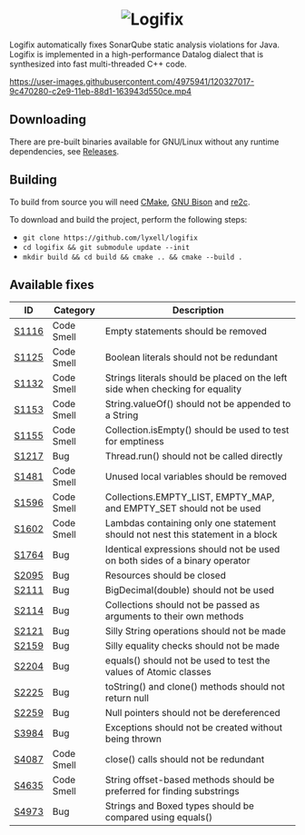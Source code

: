 <h1 align="center">
  <img src="https://raw.githubusercontent.com/lyxell/logifix/master/.github/logo.svg" alt="Logifix">
</h1>

Logifix automatically fixes SonarQube static analysis
violations for Java. Logifix is implemented in a high-performance
Datalog dialect that is synthesized into fast multi-threaded C++
code.

https://user-images.githubusercontent.com/4975941/120327017-9c470280-c2e9-11eb-88d1-163943d550ce.mp4

## Downloading

There are pre-built binaries available for GNU/Linux without any
runtime dependencies, see
[Releases](https://github.com/lyxell/logifix/releases).

## Building

To build from source you will need [CMake](https://cmake.org/), [GNU Bison](https://www.gnu.org/software/bison/) and [re2c](https://re2c.org/).

To download and build the project, perform the following steps:

* `git clone https://github.com/lyxell/logifix`
* `cd logifix && git submodule update --init`
* `mkdir build && cd build && cmake .. && cmake --build .`

## Available fixes

| ID                                                     | Category   | Description                                                                     |
|--------------------------------------------------------|------------|---------------------------------------------------------------------------------|
| [S1116](https://rules.sonarsource.com/java/RSPEC-1116) | Code Smell | Empty statements should be removed                                              |
| [S1125](https://rules.sonarsource.com/java/RSPEC-1125) | Code Smell | Boolean literals should not be redundant                                        |
| [S1132](https://rules.sonarsource.com/java/RSPEC-1132) | Code Smell | Strings literals should be placed on the left side when checking for equality   |
| [S1153](https://rules.sonarsource.com/java/RSPEC-1153) | Code Smell | String.valueOf() should not be appended to a String                             |
| [S1155](https://rules.sonarsource.com/java/RSPEC-1155) | Code Smell | Collection.isEmpty() should be used to test for emptiness                       |
| [S1217](https://rules.sonarsource.com/java/RSPEC-1217) | Bug        | Thread.run() should not be called directly                                      |
| [S1481](https://rules.sonarsource.com/java/RSPEC-1481) | Code Smell | Unused local variables should be removed                                        |
| [S1596](https://rules.sonarsource.com/java/RSPEC-1596) | Code Smell | Collections.EMPTY_LIST, EMPTY_MAP, and EMPTY_SET should not be used             |
| [S1602](https://rules.sonarsource.com/java/RSPEC-1602) | Code Smell | Lambdas containing only one statement should not nest this statement in a block |
| [S1764](https://rules.sonarsource.com/java/RSPEC-1764) | Bug        | Identical expressions should not be used on both sides of a binary operator     |
| [S2095](https://rules.sonarsource.com/java/RSPEC-2095) | Bug        | Resources should be closed                                                      |
| [S2111](https://rules.sonarsource.com/java/RSPEC-2111) | Bug        | BigDecimal(double) should not be used                                           |
| [S2114](https://rules.sonarsource.com/java/RSPEC-2114) | Bug        | Collections should not be passed as arguments to their own methods              |
| [S2121](https://rules.sonarsource.com/java/RSPEC-2121) | Bug        | Silly String operations should not be made                                      |
| [S2159](https://rules.sonarsource.com/java/RSPEC-2159) | Bug        | Silly equality checks should not be made                                        |
| [S2204](https://rules.sonarsource.com/java/RSPEC-2204) | Bug        | equals() should not be used to test the values of Atomic classes                |
| [S2225](https://rules.sonarsource.com/java/RSPEC-2225) | Bug        | toString() and clone() methods should not return null                           |
| [S2259](https://rules.sonarsource.com/java/RSPEC-2259) | Bug        | Null pointers should not be dereferenced                                        |
| [S3984](https://rules.sonarsource.com/java/RSPEC-3984) | Bug        | Exceptions should not be created without being thrown                           |
| [S4087](https://rules.sonarsource.com/java/RSPEC-4087) | Code Smell | close() calls should not be redundant                                           |
| [S4635](https://rules.sonarsource.com/java/RSPEC-4635) | Code Smell | String offset-based methods should be preferred for finding substrings          |
| [S4973](https://rules.sonarsource.com/java/RSPEC-4973) | Bug        | Strings and Boxed types should be compared using equals()                       |
